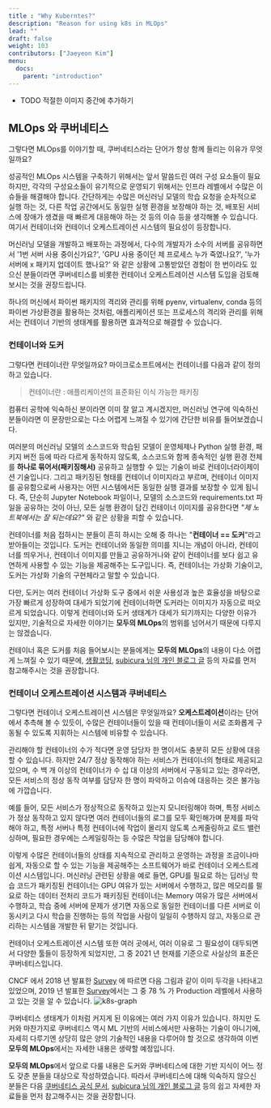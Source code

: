 ```yaml
---
title : "Why Kuberntes?"
description: "Reason for using k8s in MLOps"
lead: ""
draft: false
weight: 103
contributors: ["Jaeyeon Kim"]
menu:
  docs:
    parent: "introduction"
---
```


- TODO 적절한 이미지 중간에 추가하기

## MLOps 와 쿠버네티스

그렇다면 MLOps를 이야기할 때, 쿠버네티스라는 단어가 항상 함께 들리는 이유가 무엇일까요?

성공적인 MLOps 시스템을 구축하기 위해서는 앞서 말씀드린 여러 구성 요소들이 필요하지만, 각각의 구성요소들이 유기적으로 운영되기 위해서는 인프라 레벨에서 수많은 이슈들을 해결해야 합니다. 간단하게는 수많은 머신러닝 모델의 학습 요청을 순차적으로 실행 하는 것, 다른 작업 공간에서도 동일한 실행 환경을 보장해야 하는 것, 배포된 서비스에 장애가 생겼을 때 빠르게 대응해야 하는 것 등의 이슈 등을 생각해볼 수 있습니다. 여기서 컨테이너와 컨테이너 오케스트레이션 시스템의 필요성이 등장합니다.

머신러닝 모델을 개발하고 배포하는 과정에서, 다수의 개발자가 소수의 서버를 공유하면서 '1번 서버 사용 중이신가요?', 'GPU 사용 중이던 제 프로세스 누가 죽였나요?', '누가 서버에 x 패키지 업데이트 했나요?' 와 같은 상황에 고통받았던 경험이 한 번이라도 있으신 분들이라면 쿠버네티스를 비롯한 컨테이너 오케스트레이션 시스템 도입을 검토해보시는 것을 권장드립니다.

하나의 머신에서 파이썬 패키지의 격리와 관리를 위해 pyenv, virtualenv, conda 등의 파이썬 가상환경을 활용하는 것처럼, 애플리케이션 또는 프로세스의 격리와 관리를 위해서는 컨테이너 기반의 생태계를 활용하면 효과적으로 해결할 수 있습니다.

### 컨테이너와 도커

그렇다면 컨테이너란 무엇일까요? 마이크로소프트에서는 컨테이너를 다음과 같이 정의하고 있습니다.

> 컨테이너란 : 애플리케이션의 표준화된 이식 가능한 패키징

컴퓨터 공학에 익숙하신 분이라면 이미 잘 알고 계시겠지만, 머신러닝 연구에 익숙하신 분들이라면 이 문장만으로는 다소 어렵게 느껴질 수 있기에 간단한 비유를 들어보겠습니다.

여러분의 머신러닝 모델의 소스코드와 학습된 모델이 운영체제나 Python 실행 환경, 패키지 버전 등에 따라 다르게 동작하지 않도록, 소스코드와 함께 종속적인 실행 환경 전체를 **하나로 묶어서(패키징해서)** 공유하고 실행할 수 있는 기술이 바로 컨테이너라이제이션 기술입니다. 그리고 패키징된 형태를 컨테이너 이미지라고 부르며, 컨테이너 이미지를 공유함으로써 사용자는 어떤 시스템에서든 동일한 실행 결과를 보장할 수 있게 됩니다. 즉, 단순히 Jupyter Notebook 파일이나, 모델의 소스코드와 requirements.txt 파일을 공유하는 것이 아닌, 모든 실행 환경이 담긴 컨테이너 이미지를 공유한다면 *"제 노트북에서는 잘 되는데요?"* 와 같은 상황을 피할 수 있습니다.

컨테이너를 처음 접하시는 분들이 흔히 하시는 오해 중 하나는 "**컨테이너 == 도커**"라고 받아들이는 것입니다. 도커는 컨테이너와 동일한 의미를 지니는 개념이 아니라, 컨테이너를 띄우거나, 컨테이너 이미지를 만들고 공유하거나와 같이 컨테이너를 보다 쉽고 유연하게 사용할 수 있는 기능을 제공해주는 도구입니다. 즉, 컨테이너는 가상화 기술이고, 도커는 가상화 기술의 구현체라고 말할 수 있습니다.

다만, 도커는 여러 컨테이너 가상화 도구 중에서 쉬운 사용성과 높은 효율성을 바탕으로 가장 빠르게 성장하여 대세가 되었기에 컨테이너하면 도커라는 이미지가 자동으로 떠오르게 되었습니다. 이렇게 컨테이너와 도커 생태계가 대세가 되기까지는 다양한 이유가 있지만, 기술적으로 자세한 이야기는 **모두의 MLOps**의 범위를 넘어서기 때문에 다루지는 않겠습니다.

컨테이너 혹은 도커를 처음 들어보시는 분들에게는 **모두의 MLOps**의 내용이 다소 어렵게 느껴질 수 있기 때문에, [생활코딩](https://opentutorials.org/course/4781), [subicura 님의 개인 블로그 글](https://subicura.com/2017/01/19/docker-guide-for-beginners-1.html) 등의 자료를 먼저 참고해주시는 것을 권장합니다.

### 컨테이너 오케스트레이션 시스템과 쿠버네티스

그렇다면 컨테이너 오케스트레이션 시스템은 무엇일까요? **오케스트레이션**이라는 단어에서 추측해 볼 수 있듯이, 수많은 컨테이너들이 있을 때 컨테이너들이 서로 조화롭게 구동될 수 있도록 지휘하는 시스템에 비유할 수 있습니다.

관리해야 할 컨테이너의 수가 적다면 운영 담당자 한 명이서도 충분히 모든 상황에 대응할 수 있습니다. 하지만 24/7 정상 동작해야 하는 서비스가 컨테이너의 형태로 제공되고 있으며, 수 백 개 이상의 컨테이너가 수 십 대 이상의 서버에서 구동되고 있는 경우라면, 모든 서비스의 정상 동작 여부를 담당자 한 명이 파악하고 이슈에 대응하는 것은 불가능에 가깝습니다.

예를 들어, 모든 서비스가 정상적으로 동작하고 있는지 모니터링해야 하며, 특정 서비스가 정상 동작하고 있지 않다면 여러 컨테이너들의 로그를 모두 확인해가며 문제를 파악해야 하고, 특정 서버나 특정 컨테이너에 작업이 몰리지 않도록 스케줄링하고 로드 밸런싱하며, 필요한 경우에는 스케일링하는 등 수많은 작업을 담당해야 합니다.

이렇게 수많은 컨테이너들의 상태를 지속적으로 관리하고 운영하는 과정을 조금이나마 쉽게, 자동으로 할 수 있는 기능을 제공해주는 소프트웨어가 바로 컨테이너 오케스트레이션 시스템입니다. 머신러닝 관련된 상황을 예로 들면, GPU를 필요로 하는 딥러닝 학습 코드가 패키징된 컨테이너는 GPU 여유가 있는 서버에서 수행하고, 많은 메모리를 필요로 하는 데이터 전처리 코드가 패키징된 컨테이너는 Memory 여유가 많은 서버에서 수행하고, 학습 중에 서버에 문제가 생기면 자동으로 동일한 컨테이너를 다른 서버로 이동시키고 다시 학습을 진행하는 등의 작업을 사람이 일일히 수행하지 않고, 자동으로 관리하는 시스템을 개발한 뒤 맡기는 것입니다.

컨테이너 오케스트레이션 시스템 또한 여러 곳에서, 여러 이유로 그 필요성이 대두되면서 다양한 툴들이 등장하게 되었지만, 그 중 2021 년 현재를 기준으로 사실상의 표준은 쿠버네티스입니다.

CNCF 에서 2018 년 발표한 [Survey](https://www.cncf.io/blog/2018/08/29/cncf-survey-use-of-cloud-native-technologies-in-production-has-grown-over-200-percent/) 에 따르면 다음 그림과 같이 이미 두각을 나타내고 있었으며, 2019 년 발표한 [Survey](https://www.cncf.io/wp-content/uploads/2020/08/CNCF_Survey_Report.pdf)에서는 그 중 78 % 가 Production 레벨에서 사용하고 있는 것을 알 수 있습니다.
<img src="/images/docs/introduction/k8s-graph.png" title="k8s-graph"/>

쿠버네티스 생태계가 이처럼 커지게 된 이유에는 여러 가지 이유가 있습니다. 하지만 도커와 마찬가지로 쿠버네티스 역시 ML 기반의 서비스에서만 사용하는 기술이 아니기에, 자세히 다루기엔 상당히 많은 양의 기술적인 내용을 다루어야 할 것으로 생각하여 이번 **모두의 MLOps**에서는 자세한 내용은 생략할 예정입니다.

**모두의 MLOps**에서 앞으로 다룰 내용은 도커와 쿠버네티스에 대한 기반 지식이 어느 정도 갖춘 분들을 대상으로 작성하였습니다. 따라서 쿠버네티스에 대해 익숙하지 않으신 분들은 다음 [쿠버네티스 공식 문서](https://kubernetes.io/ko/docs/concepts/overview/what-is-kubernetes/), [subicura 님의 개인 블로그 글](https://subicura.com/k8s/) 등의 쉽고 자세한 자료들을 먼저 참고해주시는 것을 권장합니다.
